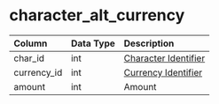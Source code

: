 # character\_alt\_currency

| Column | Data Type | Description |
| :--- | :--- | :--- |
| char\_id | int | [Character Identifier](character_data.md) |
| currency\_id | int | [Currency Identifier](https://github.com/EQEmu/docs-db-schema/tree/e0eb157dbf5563b03c0faf391abc87ec69239f4a/docs/categories/characters/alternate_currency.md) |
| amount | int | Amount |

